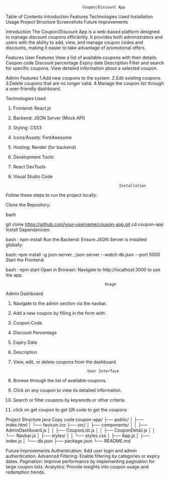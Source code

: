                                       Coupon/Discount App
Table of Contents
Introduction
Features
Technologies Used
Installation
Usage
Project Structure
Screenshots
Future Improvements


Introduction
The Coupon/Discount App is a web-based platform designed to manage discount coupons efficiently. It provides both administrators and users with the ability to add, view, and manage coupon codes and discounts, making it easier to take advantage of promotional offers.

Features
User Features
View a list of available coupons with their details:
Coupon code
Discount percentage
Expiry date
Description
Filter and search for specific coupons.
View detailed information about a selected coupon.

Admin Features
1.Add new coupons to the system.
2.Edit existing coupons.
3.Delete coupons that are no longer valid.
4.Manage the coupon list through a user-friendly dashboard.

Technologies Used

1. Frontend: React.js
2. Backend: JSON Server (Mock API)
3. Styling: CSS3
4. Icons/Assets: FontAwesome
5. Hosting: Render (for backend)
6. Development Tools:
7. React DevTools
8. Visual Studio Code

                                                      Installation
Follow these steps to run the project locally:

Clone the Repository:

bash

git clone https://github.com/your-username/coupon-app.git
cd coupon-app
Install Dependencies:

bash : npm install
Run the Backend: Ensure JSON Server is installed globally:

bash: npm install -g json-server ; json-server --watch db.json --port 5000
Start the Frontend:

bash : npm start
Open in Browser: Navigate to http://localhost:3000 to use the app.

                                                Usage
Admin Dashboard
1. Navigate to the admin section via the navbar.
2. Add a new coupon by filling in the form with:
3. Coupon Code
4. Discount Percentage
5. Expiry Date
6. Description
7. View, edit, or delete coupons from the dashboard.

                                        User Interface
1. Browse through the list of available coupons.
2. Click on any coupon to view its detailed information.
3. Search or filter coupons by keywords or other criteria.
4. click on get coupon to get QR code to get the coupons

Project Structure
java
Copy code
coupon-app/
├── public/
│   ├── index.html
│   └── favicon.ico
├── src/
│   ├── components/
│   │   ├── AdminDashboard.js
│   │   ├── CouponList.js
│   │   ├── CouponDetail.js
│   │   └── Navbar.js
│   ├── styles/
│   │   └── styles.css
│   ├── App.js
│   ├── index.js
│   └── db.json
├── package.json
└── README.md

Future Improvements
Authentication: Add user login and admin authentication.
Advanced Filtering: Enable filtering by categories or expiry dates.
Pagination: Improve performance by implementing pagination for large coupon lists.
Analytics: Provide insights into coupon usage and redemption trends.
